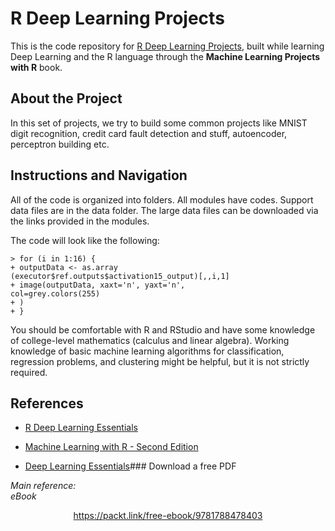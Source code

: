 


# R Deep Learning Projects
This is the code repository for [R Deep Learning Projects](https://www.packtpub.com/big-data-and-business-intelligence/r-deep-learning-projects?utm_source=github&utm_medium=repository&utm_campaign=9781788478403), built while learning Deep Learning and the R language through the **Machine Learning Projects with R** book.
## About the Project
In this set of projects, we try to build some common projects like MNIST digit recognition, credit card fault detection and stuff, autoencoder, perceptron building etc.  
## Instructions and Navigation
All of the code is organized into folders. All modules have codes. Support data files are in the data folder.
The large data files can be downloaded via the links provided in the modules.

The code will look like the following:
```
> for (i in 1:16) {
+ outputData <- as.array
(executor$ref.outputs$activation15_output)[,,i,1]
+ image(outputData, xaxt='n', yaxt='n',
col=grey.colors(255)
+ )
+ }
```

You should be comfortable with R and RStudio and have some knowledge of college-level mathematics (calculus and linear algebra). Working knowledge of basic machine learning algorithms for classification, regression problems, and clustering might be helpful, but it is not strictly required.

## References
* [R Deep Learning Essentials](https://www.packtpub.com/big-data-and-business-intelligence/r-deep-learning-essentials?utm_source=github&utm_medium=repository&utm_campaign=9781785280580)

* [Machine Learning with R - Second Edition](https://www.packtpub.com/big-data-and-business-intelligence/machine-learning-r-second-edition?utm_source=github&utm_medium=repository&utm_campaign=9781784393908)

* [Deep Learning Essentials](https://www.packtpub.com/big-data-and-business-intelligence/practical-deep-learning?utm_source=github&utm_medium=repository&utm_campaign=9781785880360)### Download a free PDF

 <i>Main reference: <br>eBook</i>
<p align="center"> <a href="https://packt.link/free-ebook/9781788478403">https://packt.link/free-ebook/9781788478403 </a> </p>